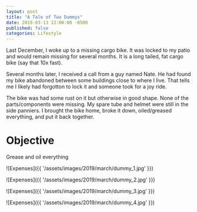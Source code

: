 ```yaml
---
layout: post
title: "A Tale of Two Dummys"
date: 2019-03-13 12:00:00 -0500
published: false
categories: Lifestyle
---
```


Last December, I woke up to a missing cargo bike. It was locked to my patio and would remain missing for several months. It is a long tailed, fat cargo bike (say that 10x fast).

Several months later, I received a call from a guy named Nate. He had found my bike abandoned between some buildings close to where I live. That tells me I likely had forgotton to lock it and someone took for a joy ride. 

The bike was had some rust on it but otherwise in good shape. None of the parts/components were missing. My spare tube and helmet were still in the side panniers. I brought the bike home, broke it down, oiled/greased everything, and put it back together.

# Objective

Grease and oil everything

![Expenses]({{ '/assets/images/2019/march/dummy_1.jpg' }})

![Expenses]({{ '/assets/images/2019/march/dummy_2.jpg' }})

![Expenses]({{ '/assets/images/2019/march/dummy_3.jpg' }})

![Expenses]({{ '/assets/images/2019/march/dummy_4.jpg' }})

